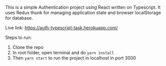 This is a simple Authentication project using React written on Typescript. It uses Redux thunk for managing application state and browser localStorage for database.

Live link: https://auth-typescript-task.herokuapp.com/

Steps to run:

1. Clone the repo
2. In root folder, open terminal and do `yarn install`
3. Then `yarn start` to run the project in localhost in port 3000
